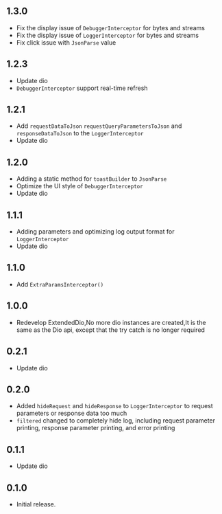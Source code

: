 ## 1.3.0

* Fix the display issue of `DebuggerInterceptor` for bytes and streams
* Fix the display issue of `LoggerInterceptor` for bytes and streams
* Fix click issue with `JsonParse` value

## 1.2.3

* Update dio
* `DebuggerInterceptor` support real-time refresh

## 1.2.1

* Add `requestDataToJson` `requestQueryParametersToJson` and `responseDataToJson` to the `LoggerInterceptor`
* Update dio

## 1.2.0

* Adding a static method for `toastBuilder` to `JsonParse`
* Optimize the UI style of `DebuggerInterceptor`
* Update dio

## 1.1.1

* Adding parameters and optimizing log output format for `LoggerInterceptor`
* Update dio

## 1.1.0

* Add `ExtraParamsInterceptor()`

## 1.0.0

* Redevelop ExtendedDio,No more dio instances are created,It is the same as the Dio api, except that
  the try catch is no longer required

## 0.2.1

* Update dio

## 0.2.0

* Added `hideRequest` and `hideResponse` to `LoggerInterceptor` to request parameters or response
  data too much
* `filtered` changed to completely hide log, including request parameter printing, response
  parameter printing, and error printing

## 0.1.1

* Update dio

## 0.1.0

* Initial release.
